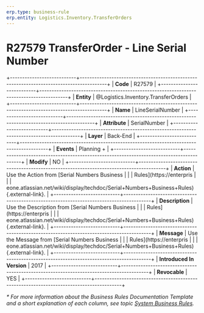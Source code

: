 ```yaml
---
erp.type: business-rule
erp.entity: Logistics.Inventory.TransferOrders
---
```


# R27579 TransferOrder - Line Serial Number
+---------------------------+-----------------------------------------------------------------------------------------+
| **Code**                  | R27579                                                                                  |
+---------------------------+-----------------------------------------------------------------------------------------+
| **Entity**                | @Logistics.Inventory.TransferOrders                                                     |
+---------------------------+-----------------------------------------------------------------------------------------+
| **Name**                  | LineSerialNumber                                                                        |
+---------------------------+-----------------------------------------------------------------------------------------+
| **Attribute**             | SerialNumber                                                                            |
+---------------------------+-----------------------------------------------------------------------------------------+
| **Layer**                 | Back-End                                                                                |
+---------------------------+-----------------------------------------------------------------------------------------+
| **Events**                | Planning +                                                                              |
+---------------------------+-----------------------------------------------------------------------------------------+
| **Modify**                | NO                                                                                      |
+---------------------------+-----------------------------------------------------------------------------------------+
| **Action**                | Use the Action from [Serial Numbers Business                                            |
|                           | Rules](https://enterpris                                                                |
|                           | eone.atlassian.net/wiki/display/techdoc/Serial+Numbers+Business+Rules){.external-link}. |
+---------------------------+-----------------------------------------------------------------------------------------+
| **Description**           | Use the Description from [Serial Numbers Business                                       |
|                           | Rules](https://enterpris                                                                |
|                           | eone.atlassian.net/wiki/display/techdoc/Serial+Numbers+Business+Rules){.external-link}. |
+---------------------------+-----------------------------------------------------------------------------------------+
| **Message**               | Use the Message from [Serial Numbers Business                                           |
|                           | Rules](https://enterpris                                                                |
|                           | eone.atlassian.net/wiki/display/techdoc/Serial+Numbers+Business+Rules){.external-link}. |
+---------------------------+-----------------------------------------------------------------------------------------+
| **Introduced In Version** | 2017                                                                                    |
+---------------------------+-----------------------------------------------------------------------------------------+
| **Revocable**             | YES                                                                                     |
+---------------------------+-----------------------------------------------------------------------------------------+

*\* For more information about the Business Rules Documentation Template and a short explanation of each column, see
topic [System Business Rules](../templates/template-description-system-business-rules.md).*
